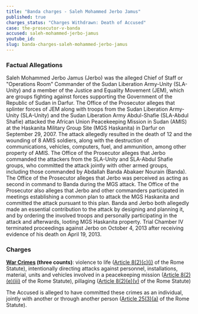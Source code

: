 ```yaml
---
title: "Banda charges - Saleh Mohammed Jerbo Jamus"
published: true
charges_status: "Charges Withdrawn: Death of Accused"
case: the-prosecutor-v-banda
accused: saleh-mohammed-jerbo-jamus
youtube_id:
slug: banda-charges-saleh-mohammed-jerbo-jamus
---
```


### Factual Allegations

Saleh Mohammed Jerbo Jamus (Jerbo) was the alleged Chief of Staff or "Operations Room" Commander of the Sudan Liberation Army-Unity (SLA-Unity) and a member of the Justice and Equality Movement (JEM), which are groups fighting against forces supporting the Government of the Republic of Sudan in Darfur. The Office of the Prosecutor alleges that splinter forces of JEM along with troops from the Sudan Liberation Army-Unity (SLA-Unity) and the Sudan Liberation Army Abdul-Shafie (SLA-Abdul Shafie) attacked the African Union Peacekeeping Mission in Sudan (AMIS) at the Haskanita Military Group Site (MGS Haskanita) in Darfur on September 29, 2007. The attack allegedly resulted in the death of 12 and the wounding of 8 AMIS soldiers, along with the destruction of communications, vehicles, computers, fuel, and ammunition, among other property of AMIS. The Office of the Prosecutor alleges that Jerbo commanded the attackers from the SLA-Unity and SLA-Abdul Shafie groups, who committed the attack jointly with other armed groups, including those commanded by Abdallah Banda Abakaer Nourain (Banda). The Office of the Prosecutor alleges that Jerbo was perceived as acting as second in command to Banda during the MGS attack. The Office of the Prosecutor also alleges that Jerbo and other commanders participated in meetings establishing a common plan to attack the MGS Haskanita and committed the attack pursuant to this plan. Banda and Jerbo both allegedly made an essential contribution to the attack by designing and planning it, and by ordering the involved troops and personally participating in the attack and afterwards, looting MGS Haskanita property. Trial Chamber IV terminated proceedings against Jerbo on October 4, 2013 after receiving evidence of his death on April 19, 2013.

### Charges

**[War Crimes](http://www.casematrixnetwork.org/case-m/klamberg-commentary/rome-statute/#c1172) (three counts)**: violence to life ([Article 8(2)(c)(i)](http://www.casematrixnetwork.org/cmn-knowledge-hub/klamberg-commentary/elements-of-crime/#c2359) of the Rome Statute), intentionally directing attacks against personnel, installations, material, units and vehicles involved in a peacekeeping mission ([Article 8(2)(e)(iii)](http://www.casematrixnetwork.org/cmn-knowledge-hub/klamberg-commentary/elements-of-crime/#c2369) of the Rome Statute), pillaging ([Article 8(2)(e)(v)](http://www.casematrixnetwork.org/cmn-knowledge-hub/klamberg-commentary/elements-of-crime/#c2371) of the Rome Statute<span class="redactor-invisible-space">)</span>

The Accused is alleged to have committed these crimes as an individual, jointly with another or through another person ([Article 25(3)(a)](http://www.casematrixnetwork.org/case-m/klamberg-commentary/rome-statute/#c1198) of the Rome Statute).


